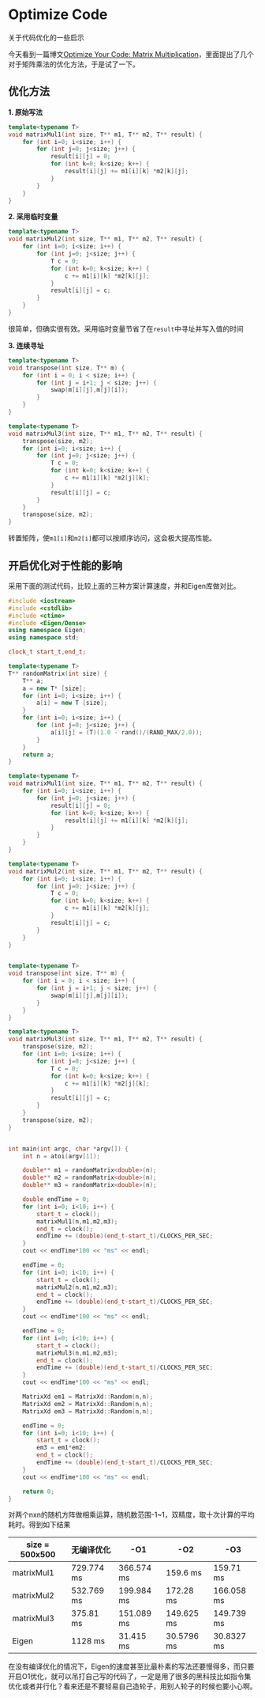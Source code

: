 # Optimize Code


关于代码优化的一些启示

<!--more-->

今天看到一篇博文[Optimize Your Code: Matrix Multiplication](https://docs.microsoft.com/zh-cn/archive/blogs/xiangfan/optimize-your-code-matrix-multiplication)，里面提出了几个对于矩阵乘法的优化方法，于是试了一下。

## 优化方法

**1. 原始写法**

```c++
template<typename T>
void matrixMul1(int size, T** m1, T** m2, T** result) {
    for (int i=0; i<size; i++) {
        for (int j=0; j<size; j++) {
            result[i][j] = 0;
            for (int k=0; k<size; k++) {
                result[i][j] += m1[i][k] *m2[k][j];
            }
        }
    }
}
```

**2. 采用临时变量**

```c++
template<typename T>
void matrixMul2(int size, T** m1, T** m2, T** result) {
    for (int i=0; i<size; i++) {
        for (int j=0; j<size; j++) {
            T c = 0;
            for (int k=0; k<size; k++) {
                c += m1[i][k] *m2[k][j];
            }
            result[i][j] = c;
        }
    }
}
```

很简单，但确实很有效。采用临时变量节省了在`result`中寻址并写入值的时间

**3. 连续寻址**

```c++
template<typename T>
void transpose(int size, T** m) {
    for (int i = 0; i < size; i++) {
        for (int j = i+1; j < size; j++) {
            swap(m[i][j],m[j][i]);
        }
    }
}

template<typename T>
void matrixMul3(int size, T** m1, T** m2, T** result) {
    transpose(size, m2);
    for (int i=0; i<size; i++) {
        for (int j=0; j<size; j++) {
            T c = 0;
            for (int k=0; k<size; k++) {
                c += m1[i][k] *m2[j][k];
            }
            result[i][j] = c;
        }
    }
    transpose(size, m2);
}
```

转置矩阵，使`m1[i]`和`m2[i]`都可以按顺序访问，这会极大提高性能。

## 开启优化对于性能的影响

采用下面的测试代码，比较上面的三种方案计算速度，并和Eigen库做对比。

```c++
#include <iostream>
#include <cstdlib>
#include <ctime>
#include <Eigen/Dense>
using namespace Eigen;
using namespace std;

clock_t start_t,end_t;

template<typename T>
T** randomMatrix(int size) {
    T** a;
    a = new T* [size];
    for (int i=0; i<size; i++) {
        a[i] = new T [size];
    }
    for (int i=0; i<size; i++) {
        for (int j=0; j<size; j++) {
            a[i][j] = (T)(1.0 - rand()/(RAND_MAX/2.0));
        }
    }
    return a;
}

template<typename T>
void matrixMul1(int size, T** m1, T** m2, T** result) {
    for (int i=0; i<size; i++) {
        for (int j=0; j<size; j++) {
            result[i][j] = 0;
            for (int k=0; k<size; k++) {
                result[i][j] += m1[i][k] *m2[k][j];
            }
        }
    }
}

template<typename T>
void matrixMul2(int size, T** m1, T** m2, T** result) {
    for (int i=0; i<size; i++) {
        for (int j=0; j<size; j++) {
            T c = 0;
            for (int k=0; k<size; k++) {
                c += m1[i][k] *m2[k][j];
            }
            result[i][j] = c;
        }
    }
}


template<typename T>
void transpose(int size, T** m) {
    for (int i = 0; i < size; i++) {
        for (int j = i+1; j < size; j++) {
            swap(m[i][j],m[j][i]);
        }
    }
}

template<typename T>
void matrixMul3(int size, T** m1, T** m2, T** result) {
    transpose(size, m2);
    for (int i=0; i<size; i++) {
        for (int j=0; j<size; j++) {
            T c = 0;
            for (int k=0; k<size; k++) {
                c += m1[i][k] *m2[j][k];
            }
            result[i][j] = c;
        }
    }
    transpose(size, m2);
}


int main(int argc, char *argv[]) {
    int n = atoi(argv[1]);

    double** m1 = randomMatrix<double>(n);
    double** m2 = randomMatrix<double>(n);
    double** m3 = randomMatrix<double>(n);

    double endTime = 0;
    for (int i=0; i<10; i++) {
        start_t = clock();
        matrixMul1(n,m1,m2,m3);
        end_t = clock();
        endTime += (double)(end_t-start_t)/CLOCKS_PER_SEC;
    }
    cout << endTime*100 << "ms" << endl;

    endTime = 0;
    for (int i=0; i<10; i++) {
        start_t = clock();
        matrixMul2(n,m1,m2,m3);
        end_t = clock();
        endTime += (double)(end_t-start_t)/CLOCKS_PER_SEC;
    }
    cout << endTime*100 << "ms" << endl;

    endTime = 0;
    for (int i=0; i<10; i++) {
        start_t = clock();
        matrixMul3(n,m1,m2,m3);
        end_t = clock();
        endTime += (double)(end_t-start_t)/CLOCKS_PER_SEC;
    }
    cout << endTime*100 << "ms" << endl;

    MatrixXd em1 = MatrixXd::Random(n,n);
    MatrixXd em2 = MatrixXd::Random(n,n);
    MatrixXd em3 = MatrixXd::Random(n,n);

    endTime = 0;
    for (int i=0; i<10; i++) {
        start_t = clock();
        em3 = em1*em2;
        end_t = clock();
        endTime += (double)(end_t-start_t)/CLOCKS_PER_SEC;
    }
    cout << endTime*100 << "ms" << endl;

    return 0;
}
```

对两个nxn的随机方阵做相乘运算，随机数范围-1~1，双精度，取十次计算的平均耗时。得到如下结果

| size = 500x500 | 无编译优化   | -O1         | -O2          | -O3         |
| -------------- | ------------ | ----------- | ------------ | ----------- |
| matrixMul1     | 729.774 ms   | 366.574 ms  | 159.6     ms | 159.71   ms |
| matrixMul2     | 532.769 ms   | 199.984 ms  | 172.28   ms  | 166.058 ms  |
| matrixMul3     | 375.81   ms  | 151.089 ms  | 149.625 ms   | 149.739 ms  |
| Eigen          | 1128      ms | 31.415   ms | 30.5796 ms   | 30.8327 ms  |

在没有编译优化的情况下，Eigen的速度甚至比最朴素的写法还要慢得多，而只要开启O1优化，就可以吊打自己写的代码了，一定是用了很多的黑科技比如指令集优化或者并行化？看来还是不要轻易自己造轮子，用别人轮子的时候也要小心啊。


